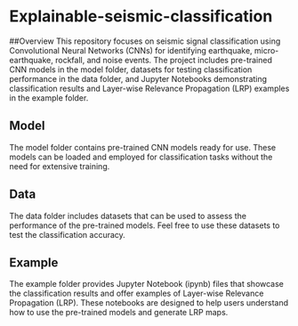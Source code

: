# Explainable-seismic-classification

##Overview
This repository focuses on seismic signal classification using Convolutional Neural Networks (CNNs) for identifying earthquake, micro-earthquake, rockfall, and noise events. The project includes pre-trained CNN models in the model folder, datasets for testing classification performance in the data folder, and Jupyter Notebooks demonstrating classification results and Layer-wise Relevance Propagation (LRP) examples in the example folder.

## Model
The model folder contains pre-trained CNN models ready for use. These models can be loaded and employed for classification tasks without the need for extensive training.

## Data
The data folder includes datasets that can be used to assess the performance of the pre-trained models. Feel free to use these datasets to test the classification accuracy.

## Example
The example folder provides Jupyter Notebook (ipynb) files that showcase the classification results and offer examples of Layer-wise Relevance Propagation (LRP). 
These notebooks are designed to help users understand how to use the pre-trained models and generate LRP maps.
